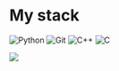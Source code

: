 # My stack

![Python](https://img.shields.io/badge/-Python-yellow?logo=python&logoColor=white&style=flat-square)
![Git](https://img.shields.io/badge/-Git-black?logo=git&logoColor=white&style=flat-square)
![C++](https://img.shields.io/badge/-C++-blue?logo=C%2B%2B&logoColor=white&style=flat-square)
![C](https://img.shields.io/badge/-C-blue?logo=C&logoColor=white&style=flat-square)

<img src="https://github-readme-stats.vercel.app/api?username=platonovdi&show_icons=true&count_private=true&theme=graywhite">

